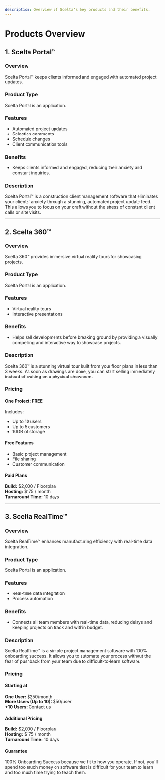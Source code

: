 ```yaml
---
description: Overview of Scelta's key products and their benefits.
---
```


# Products Overview

## 1. Scelta Portal™

### Overview

Scelta Portal™ keeps clients informed and engaged with automated project updates.

### Product Type

Scelta Portal is an application.

### Features

* Automated project updates
* Selection comments
* Schedule changes
* Client communication tools

### Benefits

* Keeps clients informed and engaged, reducing their anxiety and constant inquiries.

### Description

Scelta Portal™ is a construction client management software that eliminates your clients' anxiety through a stunning, automated project update feed. This allows you to focus on your craft without the stress of constant client calls or site visits.

***

## 2. Scelta 360™

### Overview

Scelta 360™ provides immersive virtual reality tours for showcasing projects.

### Product Type

Scelta Portal is an application.

### Features

* Virtual reality tours
* Interactive presentations

### Benefits

* Helps sell developments before breaking ground by providing a visually compelling and interactive way to showcase projects.

### Description

Scelta 360™ is a stunning virtual tour built from your floor plans in less than 3 weeks. As soon as drawings are done, you can start selling immediately instead of waiting on a physical showroom.

### Pricing

#### One Project: FREE

Includes:

* Up to 10 users
* Up to 5 customers
* 10GB of storage

#### Free Features

* Basic project management
* File sharing
* Customer communication

#### Paid Plans

**Build:** $2,000 / Floorplan\
**Hosting:** $175 / month\
**Turnaround Time:** 10 days

***

## 3. Scelta RealTime™

### Overview

Scelta RealTime™ enhances manufacturing efficiency with real-time data integration.

### Product Type

Scelta Portal is an application.

### Features

* Real-time data integration
* Process automation

### Benefits

* Connects all team members with real-time data, reducing delays and keeping projects on track and within budget.

### Description

Scelta RealTime™ is a simple project management software with 100% onboarding success. It allows you to automate your process without the fear of pushback from your team due to difficult-to-learn software.

### Pricing

#### Starting at

**One User:** $250/month\
**More Users (Up to 10):** $50/user\
**+10 Users:** Contact us

#### Additional Pricing

**Build:** $2,000 / Floorplan\
**Hosting:** $175 / month\
**Turnaround Time:** 10 days

#### Guarantee

100% Onboarding Success because we fit to how you operate. If not, you'll spend too much money on software that is difficult for your team to learn and too much time trying to teach them.
